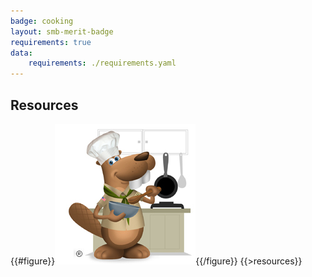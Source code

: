 ```yaml
---
badge: cooking
layout: smb-merit-badge
requirements: true
data:
    requirements: ./requirements.yaml
---
```


## Resources

{{#figure}}<img src="cooking-bucky.jpg" class="W(100%)" />{{/figure}}
{{>resources}}
